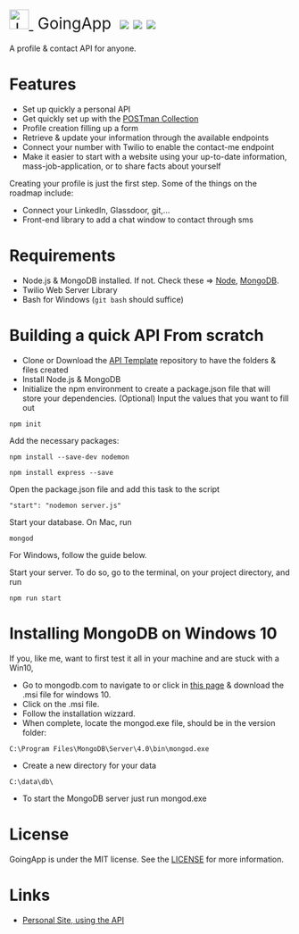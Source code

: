 <h1 style="font-weight:normal">
  <a href="https://www.jalcantara.pro">
    <img src=https://avatars1.githubusercontent.com/u/33139172?s=40&amp;v=4 alt="Jalcantara" width=35>
  </a>
  &nbsp;GoingApp&nbsp;
  <a href="https://www.jalcantara.pro"><img src=https://img.shields.io/badge/purpose-fun-brightgreen.svg></a>
  <a href="https://www.jalcantara.pro/start"><img src=https://img.shields.io/badge/Try%20its-down-red.svg></a>
  <a href="https://github.com/sourcerer-io/sourcerer-app/blob/master/LICENSE.md"><img src=https://img.shields.io/badge/license-MIT-green.svg?colorB=ff0000></a>
</h1>

A profile & contact API for anyone.

[//]: # (SHOWCASE)

Features
========
* Set up quickly a personal API
* Get quickly set up with the [POSTman Collection](https://documenter.getpostman.com/view/1285311/S1TYVwaQ?version=latest#c6924ef6-9129-4435-a40c-6889ea4ac911)
* Profile creation filling up a form
* Retrieve & update your information through the available endpoints
* Connect your number with Twilio to enable the contact-me endpoint 
* Make it easier to start with a website using your up-to-date information, mass-job-application, or to share facts about yourself

Creating your profile is just the first step. Some of the things on the roadmap include:
* Connect your LinkedIn, Glassdoor, git,...
* Front-end library to add a chat window to contact through sms

[//]: # (Get started)


Requirements
============
* Node.js & MongoDB installed. If not. Check these => [Node](https://nodejs.org/en/download/package-manager/), [MongoDB](https://docs.mongodb.com/manual/installation/).
* Twilio Web Server Library 
* Bash for Windows (`git bash` should suffice)

[//]: # (Usage)

[//]: # (Internals)

Building a quick API From scratch
=======
* Clone or Download the [API Template](#) repository to have the folders & files created 
* Install Node.js & MongoDB
* Initialize the npm environment to create a package.json file that will store your dependencies. 
(Optional) Input the values that you want to fill out
```
npm init
```
Add the necessary packages: 
```
npm install --save-dev nodemon
```
```
npm install express --save
```
Open the package.json file and add this task to the script
```
"start": "nodemon server.js"
```
Start your database. 
On Mac, run 
```
mongod
```  
For Windows, follow the guide below. 

Start your server. To do so, go to the terminal, on your project directory, and run
```
npm run start
``` 

Installing MongoDB on Windows 10
=======
If you, like me, want to first test it all in your machine and are stuck with a Win10, 
* Go to mongodb.com to navigate to or click in [this page](https://www.mongodb.com/dr/fastdl.mongodb.org/win32/mongodb-win32-x86_64-2008plus-ssl-4.0.10-signed.msi/download) & download the .msi file for windows 10. 
* Click on the .msi file. 
* Follow the installation wizzard.
* When complete, locate the mongod.exe file, should be in the version folder: 
```
C:\Program Files\MongoDB\Server\4.0\bin\mongod.exe
```
* Create a new directory for your data 
```
C:\data\db\
``` 
* To start the MongoDB server just run mongod.exe

License
=======
GoingApp is under the MIT license. See the [LICENSE](https://github.com/jalcantarab/GoingApp/blob/master/LICENSE) for more information.

Links
=====
* [Personal Site, using the API](https://jalcantara.pro/)